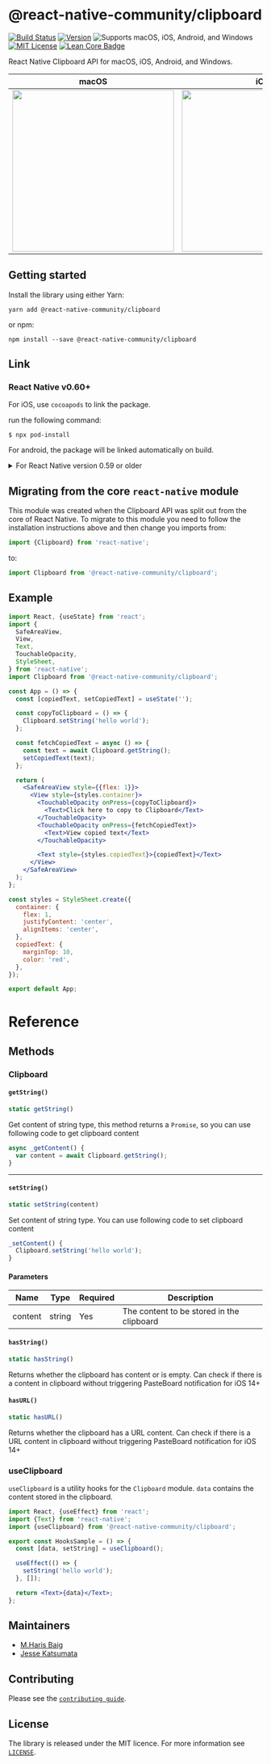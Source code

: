 # @react-native-community/clipboard

[![Build Status][build-badge]][build]
[![Version][version-badge]][package]
![Supports macOS, iOS, Android, and Windows][support-badge]
[![MIT License][license-badge]][license]
[![Lean Core Badge][lean-core-badge]][lean-core-issue]

React Native Clipboard API for macOS, iOS, Android, and Windows.

| macOS                                                                                                                        | iOS                                                                                                                           | Android                                                                                                                       | Windows                                                                                                                        |
| ---------------------------------------------------------------------------------------------------------------------------- | ----------------------------------------------------------------------------------------------------------------------------- | ----------------------------------------------------------------------------------------------------------------------------- | ------------------------------------------------------------------------------------------------------------------------------ |
| <img src ="https://user-images.githubusercontent.com/717674/90572309-8a381100-e168-11ea-92cb-ecad8e333d8f.png" width="320"/> | <img src ="https://user-images.githubusercontent.com/6936373/73284520-0ce29880-4238-11ea-9d0e-2061b2d6f17a.png" width="320"/> | <img src ="https://user-images.githubusercontent.com/6936373/73284517-0ce29880-4238-11ea-96c7-5a6337c43da5.png" width="320"/> | <img src="https://user-images.githubusercontent.com/22989529/92150676-9bbe2180-edd4-11ea-8ef7-513451a00594.png" width="320" /> |

## Getting started

Install the library using either Yarn:

```
yarn add @react-native-community/clipboard
```

or npm:

```
npm install --save @react-native-community/clipboard
```

## Link

### React Native v0.60+

For iOS, use `cocoapods` to link the package.

run the following command:

```
$ npx pod-install
```

For android, the package will be linked automatically on build.

<details>
  <summary>For React Native version 0.59 or older</summary>

### React Native <= 0.59

run the following command to link the package:

```
$ react-native link @react-native-community/clipboard
```

For iOS, make sure you install the pod file.

```
cd ios && pod install && cd ..
```

or you could follow the instructions to [manually link the project](https://reactnative.dev/docs/linking-libraries-ios#manual-linking)

## Upgrading to React Native 0.60+

New React Native comes with `autolinking` feature, which automatically links Native Modules in your project. In order to get it to work, make sure you unlink `Clipboard` first:

```
$ react-native unlink @react-native-community/clipboard
```

</details>

## Migrating from the core `react-native` module

This module was created when the Clipboard API was split out from the core of React Native. To migrate to this module you need to follow the installation instructions above and then change you imports from:

```javascript
import {Clipboard} from 'react-native';
```

to:

```javascript
import Clipboard from '@react-native-community/clipboard';
```

## Example

```jsx
import React, {useState} from 'react';
import {
  SafeAreaView,
  View,
  Text,
  TouchableOpacity,
  StyleSheet,
} from 'react-native';
import Clipboard from '@react-native-community/clipboard';

const App = () => {
  const [copiedText, setCopiedText] = useState('');

  const copyToClipboard = () => {
    Clipboard.setString('hello world');
  };

  const fetchCopiedText = async () => {
    const text = await Clipboard.getString();
    setCopiedText(text);
  };

  return (
    <SafeAreaView style={{flex: 1}}>
      <View style={styles.container}>
        <TouchableOpacity onPress={copyToClipboard}>
          <Text>Click here to copy to Clipboard</Text>
        </TouchableOpacity>
        <TouchableOpacity onPress={fetchCopiedText}>
          <Text>View copied text</Text>
        </TouchableOpacity>

        <Text style={styles.copiedText}>{copiedText}</Text>
      </View>
    </SafeAreaView>
  );
};

const styles = StyleSheet.create({
  container: {
    flex: 1,
    justifyContent: 'center',
    alignItems: 'center',
  },
  copiedText: {
    marginTop: 10,
    color: 'red',
  },
});

export default App;
```

# Reference

## Methods

### Clipboard

#### `getString()`

```jsx
static getString()
```

Get content of string type, this method returns a `Promise`, so you can use following code to get clipboard content

```jsx
async _getContent() {
  var content = await Clipboard.getString();
}
```

---

#### `setString()`

```jsx
static setString(content)
```

Set content of string type. You can use following code to set clipboard content

```jsx
_setContent() {
  Clipboard.setString('hello world');
}
```

#### Parameters

| Name    | Type   | Required | Description                               |
| ------- | ------ | -------- | ----------------------------------------- |
| content | string | Yes      | The content to be stored in the clipboard |

#### `hasString()`

```jsx
static hasString()
```

Returns whether the clipboard has content or is empty.
Can check if there is a content in clipboard without triggering PasteBoard notification for iOS 14+

#### `hasURL()`

```jsx
static hasURL()
```

Returns whether the clipboard has a URL content.
Can check if there is a URL content in clipboard without triggering PasteBoard notification for iOS 14+

### useClipboard

`useClipboard` is a utility hooks for the `Clipboard` module. `data` contains the content stored in the clipboard.

```jsx
import React, {useEffect} from 'react';
import {Text} from 'react-native';
import {useClipboard} from '@react-native-community/clipboard';

export const HooksSample = () => {
  const [data, setString] = useClipboard();

  useEffect(() => {
    setString('hello world');
  }, []);

  return <Text>{data}</Text>;
};
```

## Maintainers

- [M.Haris Baig](https://github.com/harisbaig100)
- [Jesse Katsumata](https://github.com/Naturalclar)

## Contributing

Please see the [`contributing guide`](/CONTRIBUTING.md).

## License

The library is released under the MIT licence. For more information see [`LICENSE`](/LICENSE).

[build-badge]: https://github.com/react-native-community/clipboard/workflows/Build/badge.svg
[build]: https://github.com/react-native-community/clipboard/actions
[version-badge]: https://img.shields.io/npm/v/@react-native-community/clipboard.svg?style=flat-square
[package]: https://www.npmjs.com/package/@react-native-community/clipboard
[support-badge]: https://img.shields.io/badge/platforms-android%20|%20ios%20|%20macos%20|%20windows-lightgrey.svg?style=flat-square
[license-badge]: https://img.shields.io/npm/l/@react-native-community/clipboard.svg?style=flat-square
[license]: https://opensource.org/licenses/MIT
[lean-core-badge]: https://img.shields.io/badge/Lean%20Core-Extracted-brightgreen.svg?style=flat-square
[lean-core-issue]: https://github.com/facebook/react-native/issues/23313
